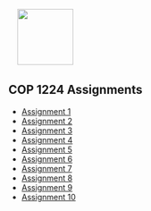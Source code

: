 &nbsp;&nbsp;&nbsp;
<img src="https://cdn.abranhe.com/projects/algorithms/logos/cpp.svg" width="100px"> &nbsp;&nbsp;

## COP 1224 Assignments

- [Assignment 1](assigment01)
- [Assignment 2](assigment02)
- [Assignment 3](assigment03)
- [Assignment 4](assigment04)
- [Assignment 5](assigment05)
- [Assignment 6](assigment06)
- [Assignment 7](assigment07)
- [Assignment 8](assigment08)
- [Assignment 9](assigment09)
- [Assignment 10](assigment10)
